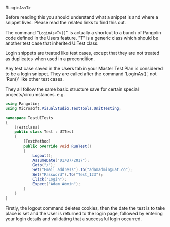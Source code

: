 #`LoginAs<T>`



Before reading this you should understand what a snippet is and where a snippet lives. Please read the related links to find this out.

The command "`LoginAs<T>()`" is actually a shortcut to a bunch of Pangolin code defined in the Users feature. "T" is a generic class which should be another test case that inherited UITest class.

Login snippets are treated like test cases, except that they are not treated as duplicates when used in a precondition.

Any test case saved in the Users tab in your Master Test Plan is considered to be a login snippet. They are called after the command 'LoginAs<T>()', not 'Run<T>()' like other test cases.

They all follow the same basic structure save for certain special projects/circumstances. e.g.



```C#
using Pangolin;
using Microsoft.VisualStudio.TestTools.UnitTesting;

namespace TestUITests
{
    [TestClass]
    public class Test : UITest
    {
        [TestMethod]
        public override void RunTest()
        {
            Logout();
            AssumeDate("01/07/2017");
            Goto("/");
            Set("Email address").To("adamadmin@uat.co");
            Set("Password").To("Test_123");
            Click("Login");
            Expect("Adam Admin");
        }
    }
}
```


Firstly, the logout command deletes cookies, then the date the test is to take place is set and the User is
returned to the login page, followed by entering your login details and validating that a successful login
occurred.